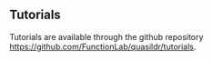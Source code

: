 Tutorials
------------

Tutorials are available through the github repository https://github.com/FunctionLab/quasildr/tutorials. 


